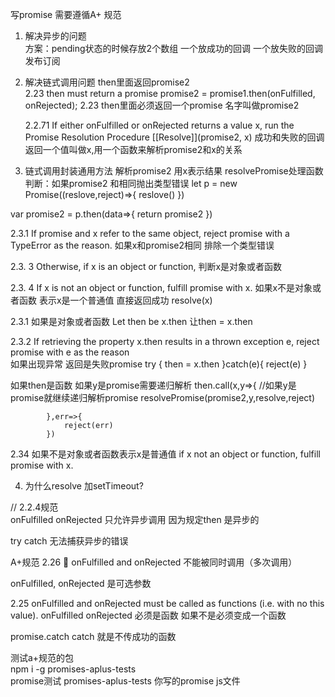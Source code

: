 写promise 需要遵循A+ 规范 
1. 解决异步的问题  
  方案：pending状态的时候存放2个数组 一个放成功的回调 一个放失败的回调 发布订阅   
2. 解决链式调用问题  then里面返回promise2  
   2.23 then must return a promise 
   promise2 = promise1.then(onFulfilled, onRejected); 
   2.23 then里面必须返回一个promise 名字叫做promise2  

   2.2.71  If either onFulfilled or onRejected returns a value x, run the Promise Resolution Procedure [[Resolve]](promise2, x)
   成功和失败的回调 返回一个值叫做x,用一个函数来解析promise2和x的关系   

3. 链式调用封装通用方法 解析promise2 用x表示结果  resolvePromise处理函数  
 判断：如果promise2 和相同抛出类型错误 
 let p = new Promise((reslove,reject)=>{
     reslove()
 })

var  promise2 = p.then(data=>{
    return promise2
})

 2.3.1  If promise and x refer to the same object, reject promise with a TypeError as the reason. 
 如果x和promise2相同 排除一个类型错误 

2.3. 3 
  Otherwise, if x is an object or function,
  判断x是对象或者函数 

2.3. 4 If x is not an object or function, fulfill promise with x.
如果x不是对象或者函数 表示x是一个普通值 直接返回成功 resolve(x)
 
2.3.1 如果是对象或者函数 
 Let then be x.then
    让then = x.then 

2.3.2 If retrieving the property x.then  results in a thrown exception e, reject  promise with e as the reason  
 如果出现异常 返回是失败promise
 try {
     then = x.then
 }catch(e){
   reject(e)
 }  

 如果then是函数 如果y是promise需要递归解析
    then.call(x,y=>{ //如果y是promise就继续递归解析promise
                resolvePromise(promise2,y,resolve,reject)

            },err=>{
                reject(err)
            })
2.34 如果不是对象或者函数表示x是普通值
if x not an object or function, fulfill promise with x.


4. 为什么resolve 加setTimeout?

// 2.2.4规范  
onFulfilled  onRejected 只允许异步调用
因为规定then 是异步的 

try catch 无法捕获异步的错误   




A+规范  2.26 
 onFulfilled and onRejected  不能被同时调用（多次调用）


onFulfilled, onRejected   是可选参数 

2.25 onFulfilled and onRejected must be called as functions (i.e. with no this value). 
onFulfilled onRejected 必须是函数 如果不是必须变成一个函数
 
promise.catch 
catch 就是不传成功的函数 

测试a+规范的包   
npm i -g promises-aplus-tests  
promise测试 
promises-aplus-tests  你写的promise js文件 